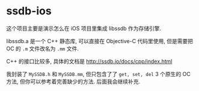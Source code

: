 # ssdb-ios

这个项目主要是演示怎么在 iOS 项目里集成 libssdb 作为存储引擎.

libssdb.a 是一个 C++ 静态库, 可以直接在 Objective-C 代码里使用, 但是需要把 OC 的 `.m` 文件改名为 `.mm` 文件.

C++ 的接口比较多, 具体的文档是 http://ssdb.io/docs/cpp/index.html

我封装了 `MySSDB.h` 和 `MySSDB.mm`, 但只包含了了 `get, set, del` 3 个原生的 OC 方法, 但你可以参考着完善缺少的方法. 后面我会继续补充.
